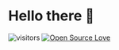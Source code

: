 # Hello there 👋

![visitors](https://visitor-badge.laobi.icu/badge?page_id=happiness9721.happiness9721)
[![Open Source Love](https://badges.frapsoft.com/os/v1/open-source.svg?v=102)](https://github.com/ellerbrock/open-source-badge/)

<!--
**happiness9721/happiness9721** is a ✨ _special_ ✨ repository because its `README.md` (this file) appears on your GitHub profile.

Here are some ideas to get you started:

- 🔭 I’m currently working on ...
- 🌱 I’m currently learning ...
- 👯 I’m looking to collaborate on ...
- 🤔 I’m looking for help with ...
- 💬 Ask me about ...
- 📫 How to reach me: ...
- 😄 Pronouns: ...
- ⚡ Fun fact: ...
-->
